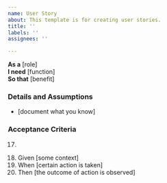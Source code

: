 ```yaml
---
name: User Story
about: This template is for creating user stories.
title: ''
labels: ''
assignees: ''

---
```


**As a** [role]  
**I need** [function]  
**So that** [benefit]  
	   
### Details and Assumptions
* [document what you know]
	   
### Acceptance Criteria  
   
17.	 ```gherkin
18.	 Given [some context]
19.	 When [certain action is taken]
20.	 Then [the outcome of action is observed]
